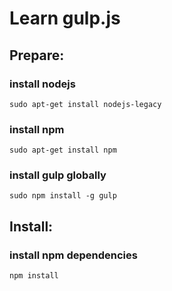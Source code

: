 # Learn gulp.js

## Prepare:
### install nodejs
`sudo apt-get install nodejs-legacy`

### install npm
`sudo apt-get install npm`

### install gulp globally
`sudo npm install -g gulp`

## Install:
### install npm dependencies
`npm install`